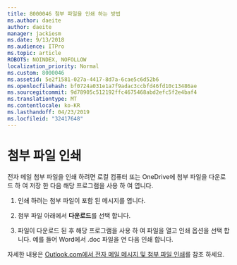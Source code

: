 ```yaml
---
title: 8000046 첨부 파일을 인쇄 하는 방법
ms.author: daeite
author: daeite
manager: jackiesm
ms.date: 9/13/2018
ms.audience: ITPro
ms.topic: article
ROBOTS: NOINDEX, NOFOLLOW
localization_priority: Normal
ms.custom: 8000046
ms.assetid: 5e2f1581-027a-4417-8d7a-6cae5c6d52b6
ms.openlocfilehash: bf0724a031e1a7f9adac3ccbfd46fd10c13486ae
ms.sourcegitcommit: 9d78905c512192ffc4675468abd2efc5f2e4baf4
ms.translationtype: MT
ms.contentlocale: ko-KR
ms.lasthandoff: 04/23/2019
ms.locfileid: "32417648"
---
```

# <a name="print-an-attachment"></a>첨부 파일 인쇄

전자 메일 첨부 파일을 인쇄 하려면 로컬 컴퓨터 또는 OneDrive에 첨부 파일을 다운로드 하 여 저장 한 다음 해당 프로그램을 사용 하 여 엽니다.
  
1. 인쇄 하려는 첨부 파일이 포함 된 메시지를 엽니다.
    
2. 첨부 파일 아래에서 **다운로드**를 선택 합니다. 
    
3. 파일이 다운로드 된 후 해당 프로그램을 사용 하 여 파일을 열고 인쇄 옵션을 선택 합니다. 예를 들어 Word에서 .doc 파일을 연 다음 인쇄 합니다.
    
자세한 내용은 [Outlook.com에서 전자 메일 메시지 및 첨부 파일 인쇄](https://go.microsoft.com/fwlink/?linkid=2021110&amp;clcid=0x409)를 참조 하세요.
  

